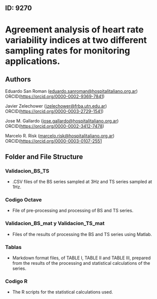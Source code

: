 ## ID: 9270

# Agreement analysis of heart rate variability indices at two different sampling rates for monitoring applications.

## Authors 
Eduardo San Roman (eduardo.sanroman@hospitalitaliano.org.ar) ORCID(https://orcid.org/0000-0002-9369-7841)

Javier Zelechower (jzelechower@frba.utn.edu.ar) ORCID(https://orcid.org/0000-0003-2729-1541)

Jose M. Gallardo (jose.gallardo@hospitalitaliano.org.ar) ORCID(https://orcid.org/0000-0002-3412-7478)

Marcelo R. Risk (marcelo.risk@hospitalitaliano.org.ar) ORCID(https://orcid.org/0000-0003-0107-2551



## Folder and File Structure

### Validacion_BS_TS
- .CSV files of the BS series sampled at 3Hz and TS series sampled at 1Hz.

### Codigo Octave
- File of pre-processing and processing of BS and TS series.
  
### Validacion_BS_mat y Validacion_TS_mat
- Files of the results of processing the BS and TS series using Matlab.

### Tablas
- Markdown format files, of TABLE I, TABLE II and TABLE III, prepared from the results of the processing and statistical calculations of the series.

### Codigo R
- The R scripts for the statistical calculations used.


